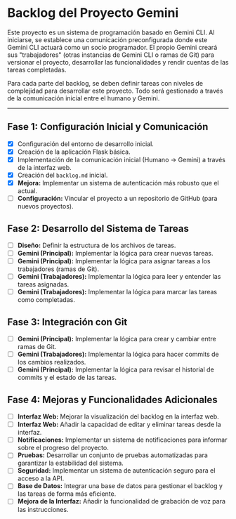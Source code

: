 # Backlog del Proyecto Gemini

Este proyecto es un sistema de programación basado en Gemini CLI. Al iniciarse, se establece una comunicación preconfigurada donde este Gemini CLI actuará como un socio programador. El propio Gemini creará sus "trabajadores" (otras instancias de Gemini CLI o ramas de Git) para versionar el proyecto, desarrollar las funcionalidades y rendir cuentas de las tareas completadas.

Para cada parte del backlog, se deben definir tareas con niveles de complejidad para desarrollar este proyecto. Todo será gestionado a través de la comunicación inicial entre el humano y Gemini.

---

## Fase 1: Configuración Inicial y Comunicación

- [x] Configuración del entorno de desarrollo inicial.
- [x] Creación de la aplicación Flask básica.
- [x] Implementación de la comunicación inicial (Humano -> Gemini) a través de la interfaz web.
- [x] Creación del `backlog.md` inicial.
- [x] **Mejora:** Implementar un sistema de autenticación más robusto que el actual.
- [ ] **Configuración:** Vincular el proyecto a un repositorio de GitHub (para nuevos proyectos).

## Fase 2: Desarrollo del Sistema de Tareas

- [ ] **Diseño:** Definir la estructura de los archivos de tareas.
- [ ] **Gemini (Principal):** Implementar la lógica para crear nuevas tareas.
- [ ] **Gemini (Principal):** Implementar la lógica para asignar tareas a los trabajadores (ramas de Git).
- [ ] **Gemini (Trabajadores):** Implementar la lógica para leer y entender las tareas asignadas.
- [ ] **Gemini (Trabajadores):** Implementar la lógica para marcar las tareas como completadas.

## Fase 3: Integración con Git

- [ ] **Gemini (Principal):** Implementar la lógica para crear y cambiar entre ramas de Git.
- [ ] **Gemini (Trabajadores):** Implementar la lógica para hacer commits de los cambios realizados.
- [ ] **Gemini (Principal):** Implementar la lógica para revisar el historial de commits y el estado de las tareas.

## Fase 4: Mejoras y Funcionalidades Adicionales

- [ ] **Interfaz Web:** Mejorar la visualización del backlog en la interfaz web.
- [ ] **Interfaz Web:** Añadir la capacidad de editar y eliminar tareas desde la interfaz.
- [ ] **Notificaciones:** Implementar un sistema de notificaciones para informar sobre el progreso del proyecto.
- [ ] **Pruebas:** Desarrollar un conjunto de pruebas automatizadas para garantizar la estabilidad del sistema.
- [ ] **Seguridad:** Implementar un sistema de autenticación seguro para el acceso a la API.
- [ ] **Base de Datos:** Integrar una base de datos para gestionar el backlog y las tareas de forma más eficiente.
- [ ] **Mejora de la Interfaz:** Añadir la funcionalidad de grabación de voz para las instrucciones.
